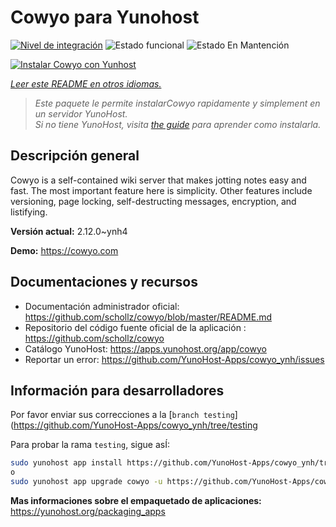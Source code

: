 <!--
Este archivo README esta generado automaticamente<https://github.com/YunoHost/apps/tree/master/tools/readme_generator>
No se debe editar a mano.
-->

# Cowyo para Yunohost

[![Nivel de integración](https://dash.yunohost.org/integration/cowyo.svg)](https://ci-apps.yunohost.org/ci/apps/cowyo/) ![Estado funcional](https://ci-apps.yunohost.org/ci/badges/cowyo.status.svg) ![Estado En Mantención](https://ci-apps.yunohost.org/ci/badges/cowyo.maintain.svg)

[![Instalar Cowyo con Yunhost](https://install-app.yunohost.org/install-with-yunohost.svg)](https://install-app.yunohost.org/?app=cowyo)

*[Leer este README en otros idiomas.](./ALL_README.md)*

> *Este paquete le permite instalarCowyo rapidamente y simplement en un servidor YunoHost.*  
> *Si no tiene YunoHost, visita [the guide](https://yunohost.org/install) para aprender como instalarla.*

## Descripción general

Cowyo is a self-contained wiki server that makes jotting notes easy and fast. The most important feature here is simplicity. Other features include versioning, page locking, self-destructing messages, encryption, and listifying.


**Versión actual:** 2.12.0~ynh4

**Demo:** <https://cowyo.com>
## Documentaciones y recursos

- Documentación administrador oficial: <https://github.com/schollz/cowyo/blob/master/README.md>
- Repositorio del código fuente oficial de la aplicación : <https://github.com/schollz/cowyo>
- Catálogo YunoHost: <https://apps.yunohost.org/app/cowyo>
- Reportar un error: <https://github.com/YunoHost-Apps/cowyo_ynh/issues>

## Información para desarrolladores

Por favor enviar sus correcciones a la [`branch testing`](https://github.com/YunoHost-Apps/cowyo_ynh/tree/testing

Para probar la rama `testing`, sigue asÍ:

```bash
sudo yunohost app install https://github.com/YunoHost-Apps/cowyo_ynh/tree/testing --debug
o
sudo yunohost app upgrade cowyo -u https://github.com/YunoHost-Apps/cowyo_ynh/tree/testing --debug
```

**Mas informaciones sobre el empaquetado de aplicaciones:** <https://yunohost.org/packaging_apps>
